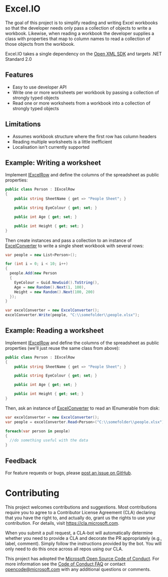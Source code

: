 # Excel.IO

The goal of this project is to simplify reading and writing Excel workbooks so that the developer needs only pass a collection of objects to write a workbook. Likewise, when reading a workbook the developer supplies a class with properties that map to column names to read a collection of those objects from the workbook. 

Excel.IO takes a single dependency on the [Open XML SDK](https://github.com/OfficeDev/Open-XML-SDK) and targets .NET Standard 2.0

## Features

* Easy to use developer API
* Write one or more worksheets per workbook by passing a collection of strongly typed objects
* Read one or more worksheets from a workbook into a collection of strongly typed objects

## Limitations

* Assumes workbook structure where the first row has column headers
* Reading multiple worksheets is a little inefficient
* Localisation isn't currently supported 

## Example: Writing a worksheet

Implement [IExcelRow](../master/src/Excel.IO/IExcelRow.cs) and define the columns of the spreadsheet as public properties:

```csharp
public class Person : IExcelRow
{
    public string SheetName { get => "People Sheet"; }

    public string EyeColour { get; set; }

    public int Age { get; set; }

    public int Height { get; set; }
}
```

Then create instances and pass a collection to an instance of [ExcelConverter](../master/src/Excel.IO/ExcelConverter.cs) to write a single sheet workbook with several rows:

```csharp
var people = new List<Person>();

for (int i = 0; i < 10; i++) 
{
  people.Add(new Person
  {
    EyeColour = Guid.NewGuid().ToString(),
    Age = new Random().Next(1, 100),
    Height = new Random().Next(100, 200)
  });
}

var excelConverter = new ExcelConverter();
excelConverter.Write(people, "C:\\somefolder\\people.xlsx");
```

## Example: Reading a worksheet

Implement [IExcelRow](../master/src/Excel.IO/IExcelRow.cs) and define the columns of the spreadsheet as public properties (we'll just reuse the same class from above):

```csharp
public class Person : IExcelRow
{
    public string SheetName { get => "People Sheet"; }

    public string EyeColour { get; set; }

    public int Age { get; set; }

    public int Height { get; set; }
}
```

Then, ask an instance of [ExcelConverter](../master/src/Excel.IO/ExcelConverter.cs) to read an IEnumerable<Person> from disk:

```csharp
var excelConverter = new ExcelConverter();
var people = excelConverter.Read<Person>("C:\\somefolder\\people.xlsx");

foreach(var person in people)
{
  //do something useful with the data
}
```

## Feedback

For feature requests or bugs, please [post an issue on GitHub](https://github.com/OfficeDev/Excel-IO/issues).

# Contributing

This project welcomes contributions and suggestions.  Most contributions require you to agree to a
Contributor License Agreement (CLA) declaring that you have the right to, and actually do, grant us
the rights to use your contribution. For details, visit https://cla.microsoft.com.

When you submit a pull request, a CLA-bot will automatically determine whether you need to provide
a CLA and decorate the PR appropriately (e.g., label, comment). Simply follow the instructions
provided by the bot. You will only need to do this once across all repos using our CLA.

This project has adopted the [Microsoft Open Source Code of Conduct](https://opensource.microsoft.com/codeofconduct/).
For more information see the [Code of Conduct FAQ](https://opensource.microsoft.com/codeofconduct/faq/) or
contact [opencode@microsoft.com](mailto:opencode@microsoft.com) with any additional questions or comments.
